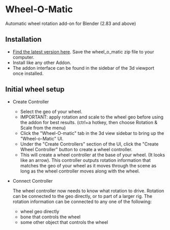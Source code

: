 # Wheel-O-Matic
Automatic wheel rotation add-on for Blender (2.83 and above)

## Installation
- [Find the latest version here](https://github.com/TechArtToolBox/wheel-o-matic/releases/latest). Save the wheel_o_matic zip file to your computer.
- Install like any other Addon.
- The addon interface can be found in the sidebar of the 3d viewport once installed. 

## Initial wheel setup
- Create Controller
  - Select the geo of your wheel. 
  - IMPORTANT: apply rotation and scale to the wheel geo before using the addon for best results. (ctrl+a hotkey, then choose Rotation & Scale from the menu)
  - Click the "Wheel-O-matic" tab in the 3d view sidebar to bring up the "Wheel-o-Matic" UI.
  - Under the "Create Controllers" section of the UI, click the "Create Wheel Controller" button to create a wheel controller.
  - This will create a wheel controller at the base of your wheel. (It looks like an arrow).
    This controller outputs rotation information that matches the geo of your wheel as it moves through the scene as long as the wheel controller moves along with the wheel. 
 
- Connect Controller
  
  The wheel controller now needs to know what rotation to drive. Rotation can be connected to the geo directly, or to part of a larger rig.
  The rotation information can be connected to any one of the following:
  - wheel geo directly
  - bone that controls the wheel
  - some other object that controls the wheel



